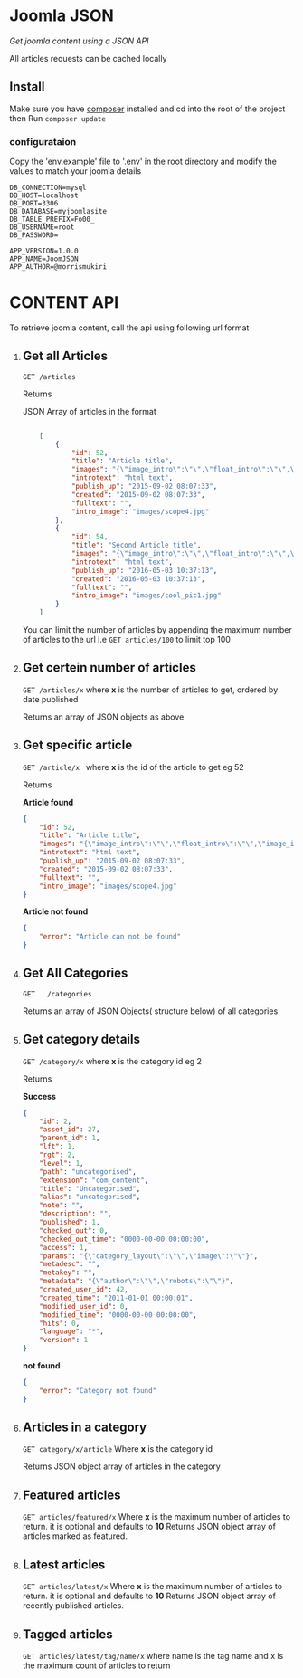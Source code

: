 # **Joomla JSON** 
*Get joomla content using a JSON API*

All articles requests can be cached locally

## Install
Make sure you have [composer](https://getcomposer.org/) installed and 
cd into the root of the project then Run `composer update`

### configurataion
Copy the 'env.example' file to '.env' in the root directory and modify the values to match your joomla details
```
DB_CONNECTION=mysql
DB_HOST=localhost
DB_PORT=3306
DB_DATABASE=myjoomlasite
DB_TABLE_PREFIX=Fo00_
DB_USERNAME=root
DB_PASSWORD=

APP_VERSION=1.0.0
APP_NAME=JoomJSON
APP_AUTHOR=@morrismukiri
```
# CONTENT API
To retrieve joomla content, call the api using following url format

1. ## Get all Articles
    `GET /articles`

    Returns

    JSON Array of articles in the format
    ```JSON

        [
            {
                "id": 52,
                "title": "Article title",
                "images": "{\"image_intro\":\"\",\"float_intro\":\"\",\"image_intro_alt\":\"\",\"image_intro_caption\":\"\",\"image_fulltext\":\"\",\"float_fulltext\":\"\",\"image_fulltext_alt\":\"\",\"image_fulltext_caption\":\"\"}",
                "introtext": "html text",
                "publish_up": "2015-09-02 08:07:33",
                "created": "2015-09-02 08:07:33",
                "fulltext": "",
                "intro_image": "images/scope4.jpg"
            },
            {
                "id": 54,
                "title": "Second Article title",
                "images": "{\"image_intro\":\"\",\"float_intro\":\"\",\"image_intro_alt\":\"\",\"image_intro_caption\":\"\",\"image_fulltext\":\"\",\"float_fulltext\":\"\",\"image_fulltext_alt\":\"\",\"image_fulltext_caption\":\"\"}",
                "introtext": "html text",
                "publish_up": "2016-05-03 10:37:13",
                "created": "2016-05-03 10:37:13",
                "fulltext": "",
                "intro_image": "images/cool_pic1.jpg"
            }
        ]

    ```

    You can limit the number of articles by appending the maximum number of articles to the url i.e `GET articles/100` to limit top 100

2. ## Get certein number of articles
    `GET /articles/x`  where **x** is the number of articles to get, ordered by date published

    Returns an array of JSON objects as above
3. ## Get specific article
    `GET /article/x `  where **x** is the id of the article to get eg 52

    Returns

    **Article found**
    ```JSON
    {
        "id": 52,
        "title": "Article title",
        "images": "{\"image_intro\":\"\",\"float_intro\":\"\",\"image_intro_alt\":\"\",\"image_intro_caption\":\"\",\"image_fulltext\":\"\",\"float_fulltext\":\"\",\"image_fulltext_alt\":\"\",\"image_fulltext_caption\":\"\"}",
        "introtext": "html text",
        "publish_up": "2015-09-02 08:07:33",
        "created": "2015-09-02 08:07:33",
        "fulltext": "",
        "intro_image": "images/scope4.jpg"
    }
    ```

    **Article not found**
    ```JSON
    {
        "error": "Article can not be found"
    }
    ```

4. ## Get All Categories
    `GET   /categories`

    Returns an array of JSON Objects( structure below) of all categories

5. ## Get category details
    `GET /category/x` where **x** is the category id eg 2

    Returns
        
    **Success**
    ```JSON
    {
        "id": 2,
        "asset_id": 27,
        "parent_id": 1,
        "lft": 1,
        "rgt": 2,
        "level": 1,
        "path": "uncategorised",
        "extension": "com_content",
        "title": "Uncategorised",
        "alias": "uncategorised",
        "note": "",
        "description": "",
        "published": 1,
        "checked_out": 0,
        "checked_out_time": "0000-00-00 00:00:00",
        "access": 1,
        "params": "{\"category_layout\":\"\",\"image\":\"\"}",
        "metadesc": "",
        "metakey": "",
        "metadata": "{\"author\":\"\",\"robots\":\"\"}",
        "created_user_id": 42,
        "created_time": "2011-01-01 00:00:01",
        "modified_user_id": 0,
        "modified_time": "0000-00-00 00:00:00",
        "hits": 0,
        "language": "*",
        "version": 1
    }
    ```
    **not found**
    ```JSON
    {
        "error": "Category not found"
    }
    ```
    
6. ## Articles in a category

    `GET category/x/article` Where **x** is the category id
    
    Returns JSON object array of articles in the category

7. ## Featured articles

    `GET articles/featured/x` Where **x** is the maximum number of articles to return. it is optional and defaults to **10**
    Returns JSON object array of articles marked as featured.

8. ## Latest articles

    `GET articles/latest/x` Where **x** is the maximum number of articles to return. it is optional and defaults to **10**
    Returns JSON object array of recently published articles.

9. ## Tagged articles
    `GET articles/latest/tag/name/x` where name is the tag name and x is the maximum count of articles to return
